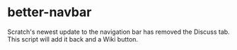 # better-navbar
Scratch's newest update to the navigation bar has removed the Discuss tab. This script will add it back and a Wiki button.

